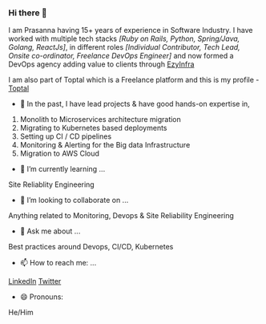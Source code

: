 ### Hi there 👋

<!--
**worldofprasanna/worldofprasanna** is a ✨ _special_ ✨ repository because its `README.md` (this file) appears on your GitHub profile.

Here are some ideas to get you started:

- 🔭 I’m currently working on ...
- 🌱 I’m currently learning ...
- 👯 I’m looking to collaborate on ...
- 🤔 I’m looking for help with ...
- 💬 Ask me about ...
- 📫 How to reach me: ...
- 😄 Pronouns: ...
- ⚡ Fun fact: ...
-->

I am Prasanna having 15+ years of experience in Software Industry. I have worked with multiple tech stacks *[Ruby on Rails, Python, Spring/Java, Golang, ReactJs]*, in different roles *[Individual Contributor, Tech Lead, Onsite co-ordinator, Freelance DevOps Engineer]* and now formed a DevOps agency adding value to clients through [EzyInfra](https://ezyinfra.dev)

I am also part of Toptal which is a Freelance platform and this is my profile - [Toptal](https://www.toptal.com/resume/prasanna-venkataraman)

- 🔭 In the past, I have lead projects & have good hands-on expertise in,

1. Monolith to Microservices architecture migration
2. Migrating to Kubernetes based deployments
3. Setting up CI / CD pipelines
4. Monitoring & Alerting for the Big data Infrastructure
5. Migration to AWS Cloud

- 🌱 I’m currently learning ...

Site Reliablity Engineering

- 👯 I’m looking to collaborate on ...

Anything related to Monitoring, Devops & Site Reliability Engineering

- 💬 Ask me about ...

Best practices around Devops, CI/CD, Kubernetes

- 📫 How to reach me: ...

[LinkedIn](https://linkedin.com/in/worldofprasanna)
[Twitter](https://x.com/worldofprasanna)

- 😄 Pronouns:

He/Him
